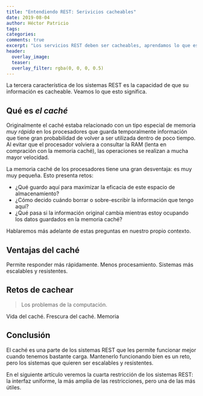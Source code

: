 ```yaml
---
title: "Entendiendo REST: Serivicios cacheables"
date: 2019-08-04
author: Héctor Patricio
tags:
categories: 
comments: true
excerpt: "Los servicios REST deben ser cacheables, aprendamos lo que esto significa y cómo podemos lograrlo."
header:
  overlay_image: 
  teaser: 
  overlay_filter: rgba(0, 0, 0, 0.5)
---
```


La tercera característica de los sistemas REST es la capacidad de que su información es cacheable. Veamos lo que esto significa.

## Qué es _el caché_

Originalmente el caché estaba relacionado con un tipo especial de memoria _muy rápida_ en los procesadores que guarda temporalmente información que tiene gran probabilidad de volver a ser utilizada dentro de poco tiempo. Al evitar que el procesador volviera a consultar la RAM (lenta en compración con la memoria caché), las operaciones se realizan a mucha mayor velocidad.

La memoria caché de los procesadores tiene una gran desventaja: es muy muy pequeña. Esto presenta retos:
- ¿Qué guardo aquí para maximizar la eficacia de este espacio de almacenamiento?
- ¿Cómo decido cuándo borrar o sobre-escribir la información que tengo aquí?
- ¿Qué pasa si la información original cambia mientras estoy ocupando los datos guardados en la memoria caché?

Hablaremos más adelante de estas preguntas en nuestro propio contexto.

## Ventajas del caché

Permite responder más rápidamente.
Menos procesamiento.
Sistemas más escalables y resistentes.

## Retos de cachear

> Los problemas de la computación.

Vida del caché.
Frescura del caché.
Memoria

## Conclusión

El caché es una parte de los sistemas REST que les permite funcionar mejor cuando tenemos bastante carga. Mantenerlo funcionando bien es un reto, pero los sistemas que quieren ser escalables y resistentes.

En el siguiente artículo veremos la cuarta restricción de los sistemas REST: la interfaz uniforme, la más amplia de las restricciones, pero una de las más útiles.
